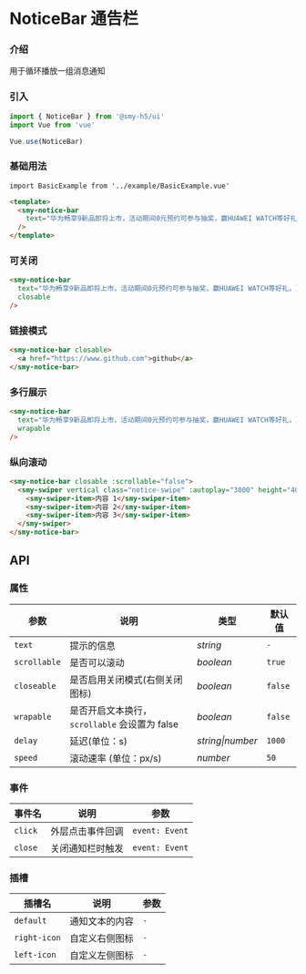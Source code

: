 # NoticeBar 通告栏

### 介绍

用于循环播放一组消息通知

### 引入

```js playground-ignore
import { NoticeBar } from '@smy-h5/ui'
import Vue from 'vue'

Vue.use(NoticeBar)
```

### 基础用法

```demo
import BasicExample from '../example/BasicExample.vue'
```

```html
<template>
  <smy-notice-bar
    text="华为畅享9新品即将上市，活动期间0元预约可参与抽奖，赢HUAWEI WATCH等好礼，更多产品信息请持续关注！"
  />
</template>
```

### 可关闭

```html
<smy-notice-bar
  text="华为畅享9新品即将上市，活动期间0元预约可参与抽奖，赢HUAWEI WATCH等好礼，更多产品信息请持续关注！"
  closable
/>
```

### 链接模式

```html
<smy-notice-bar closable>
  <a href="https://www.github.com">github</a>
</smy-notice-bar>
```

### 多行展示

```html
<smy-notice-bar
  text="华为畅享9新品即将上市，活动期间0元预约可参与抽奖，赢HUAWEI WATCH等好礼，更多产品信息请持续关注！"
  wrapable
/>
```

### 纵向滚动

```html
<smy-notice-bar closable :scrollable="false">
  <smy-swiper vertical class="notice-swipe" :autoplay="3000" height="40">
    <smy-swiper-item>内容 1</smy-swiper-item>
    <smy-swiper-item>内容 2</smy-swiper-item>
    <smy-swiper-item>内容 3</smy-swiper-item>
  </smy-swiper>
</smy-notice-bar>
```

## API

### 属性

| 参数         | 说明                                          | 类型             | 默认值  |
| ------------ | --------------------------------------------- | ---------------- | ------- |
| `text`       | 提示的信息                                    | _string_         | `-`     |
| `scrollable` | 是否可以滚动                                  | _boolean_        | `true`  |
| `closeable`  | 是否启用关闭模式(右侧关闭图标)                | _boolean_        | `false` |
| `wrapable`   | 是否开启文本换行，`scrollable` 会设置为 false | _boolean_        | `false` |
| `delay`      | 延迟(单位：s)                                 | _string\|number_ | `1000`  |
| `speed`      | 滚动速率 (单位：px/s)                         | _number_         | `50`    |

### 事件

| 事件名  | 说明             | 参数           |
| ------- | ---------------- | -------------- |
| `click` | 外层点击事件回调 | `event: Event` |
| `close` | 关闭通知栏时触发 | `event: Event` |

### 插槽

| 插槽名       | 说明           | 参数 |
| ------------ | -------------- | ---- |
| `default`    | 通知文本的内容 | `-`  |
| `right-icon` | 自定义右侧图标 | `-`  |
| `left-icon`  | 自定义左侧图标 | `-`  |
